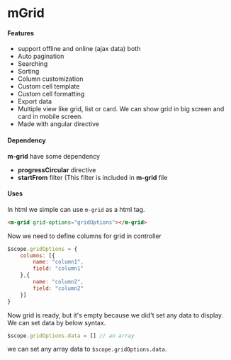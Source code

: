 # mGrid

#### Features
* support offline and online (ajax data) both
* Auto pagination
* Searching
* Sorting
* Column customization
* Custom cell template
* Custom cell formatting
* Export data
* Multiple view like grid, list or card. We can show grid in big screen and card in mobile screen.
* Made with angular directive

#### Dependency

**m-grid** have some dependency

* **progressCircular** directive
* **startFrom** filter (This filter is included in **m-grid** file

#### Uses

In html we simple can use `m-grid` as a html tag.

```html
<m-grid grid-options="gridOptions"></m-grid>
```

Now we need to define columns for grid in controller

```javascript
$scope.gridOptions = {
    columns: [{
        name: "column1",
        field: "column1"
    },{
        name: "column2",
        field: "column2"
    }]
}
```

Now grid is ready, but it's empty because we did't set any data to display. We can set data by below syntax.

```javascript
$scope.gridOptions.data = [] // an array
```

we can set any array data to `$scope.gridOptions.data`.